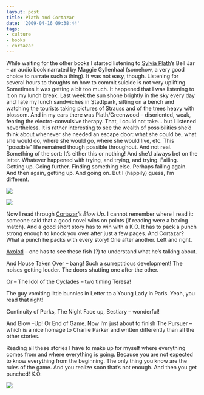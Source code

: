 ```yaml
---
layout: post
title: Plath and Cortazar
date: '2009-04-16 09:38:44'
tags:
- culture
- books
- cortazar
---
```


While waiting for the other books I started listening to [Sylvia Plath](http://en.wikipedia.org/wiki/Sylvia_Plath)’s Bell Jar – an audio book narrated by Maggie Gyllenhaal (somehow, a very good choice to narrate such a thing). It was not easy, though. Listening for several hours to thoughts on how to commit suicide is not very uplifting. Sometimes it was getting a bit too much. It happened that I was listening to it on my lunch break. Last week the sun shone brightly in the sky every day and I ate my lunch sandwiches in Stadtpark, sitting on a bench and watching the tourists taking pictures of Strauss and of the trees heavy with blossom. And in my ears there was Plath/Greenwood – disoriented, weak, fearing the electro-convulsive therapy. That, I could not take… but I listened nevertheless. It is rather interesting to see the wealth of possibilities she’d think about whenever she needed an escape door: what she could be, what she would do, where she would go, where she would live, etc. This “possible” life remained though possible throughout. And not real. Something of the sort: It’s either this or nothing! And she’d always bet on the latter. Whatever happened with trying, and trying, and trying. Failing. Getting up. Going further. Finding something else. Perhaps failing again. And then again, getting up. And going on. But I (happily) guess, I’m different. 

![](/content/images/2015/08/dsc00137.jpg)

![](/content/images/2015/08/dsc00136.jpg)

Now I read through [Cortazar](http://en.wikipedia.org/wiki/Julio_Cort%C3%A1zar)’s *Blow Up*. I cannot remember where I read it: someone said that a good novel wins on points (if reading were a boxing match). And a good short story has to win with a K.O. It has to pack a punch strong enough to knock you over after just a few pages. And Cortazar? What a punch he packs with every story! One after another. Left and right. 

[Axolotl](http://en.wikipedia.org/wiki/Axolotl) – one has to see these fish (?) to understand what he’s talking about. 

And House Taken Over – bang! Such a surreptitious development! The noises getting louder. The doors shutting one after the other. 

Or – The Idol of the Cyclades – two timing Teresa!

The guy vomiting little bunnies in Letter to a Young Lady in Paris. Yeah, you read that right! 

Continuity of Parks, The Night Face up, Bestiary – wonderful! 

And Blow –Up! Or End of Game. Now I’m just about to finish The Pursuer – which is a nice homage to Charlie Parker and written differently than all the other stories. 

Reading all these stories I have to make up for myself where everything comes from and where everything is going. Because you are not expected to know everything from the beginning. The only thing you know are the rules of the game. And you realize soon that’s not enough. And then you get punched! K.O.

![](/content/images/2015/08/dsc01098.jpg)
